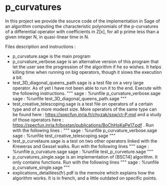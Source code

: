 # p_curvatures

In this project we provide the source code of the implementation in Sage of an algorithm computing the characteristic polynomials of the p-curvatures of a differential operator with coefficients in Z[x], for all p prime less than a given integer N, in quasi-linear time in N.

Files description and instructions : 
- p_curvature.sage is the main program
- p_curvature_verbose.sage is an alternative version of this program that let
  the user see the progression of the algorithm if he so wishes. It helps
  killing time when running on big operators, though it slows the execution
  a bit.
- test_3D_diagonal_queens_path.sage is a test file on a very large
  operator. As of yet I have not been able to run it to the end. Execute
  with the following instructions.
  """
    sage : %runfile p_curvature_verbose.sage
    sage : %runfile test_3D_diagonal_queens_path.sage
  """
- test_creative_telescoping.sage is a test file on operators of a certain
  type and of a more modest size. More operators of the same type can be
  found here : https://specfun.inria.fr/chyzak/ssw/ct-P.mpl and a study of
  those operators here :
  https://specfun.inria.fr/bostan/publications/BoChHoKaPe17.pdf . 
  Run with the following lines :
  """
    sage : %runfile p_curvature_verbose.sage
    sage : %runfile test_creative_telescoping.sage
  """
- test_p_curvetaure.sage is a test on two other operators linked with the
  Kreweras and Gessel walks. Run with the following lines
  """
    sage : %runfile p_curvature.sage
    sage : %runfile test_p_curveture.sage
  """
- p_curvatures_single.sage is an implementation of [BSC14] algorithm. It
  only contains functions. Run with the following lines
  """
    sage : %runfile p_curvature_single.sage
  """
- explications_detaillées(fr).pdf is the memoire which explains how the
  algorithm works. It is in french, and a little outdated on specific
  points.

